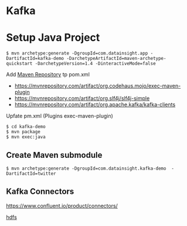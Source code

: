 # Kafka

# Setup Java Project

    $ mvn archetype:generate -DgroupId=com.datainsight.app -DartifactId=kafka-demo -DarchetypeArtifactId=maven-archetype-quickstart -DarchetypeVersion=1.4 -DinteractiveMode=false

Add [Maven Repository](https://mvnrepository.com/) tp pom.xml
* https://mvnrepository.com/artifact/org.codehaus.mojo/exec-maven-plugin
* https://mvnrepository.com/artifact/org.slf4j/slf4j-simple
* https://mvnrepository.com/artifact/org.apache.kafka/kafka-clients
<a/>

Upfate pm.xml (Plugins exec-maven-plugin)

    $ cd kafka-demo
    $ mvn package
    $ mvn exec:java

## Create Maven submodule

    $ mvn archetype:generate -DgroupId=com.datainsight.kafka-demo  -DartifactId=twitter

## Kafka Connectors

https://www.confluent.io/product/connectors/

[hdfs](https://www.confluent.io/hub/confluentinc/kafka-connect-hdfs)